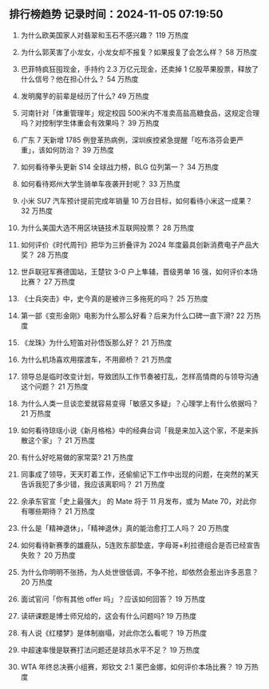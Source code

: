 
## 排行榜趋势 记录时间：2024-11-05 07:19:50
  
  1. 为什么欧美国家人对翡翠和玉石不感兴趣？ 119 万热度
    
  2. 为什么郭芙害了小龙女，小龙女却不报复？如果报复了会怎么样？ 58 万热度
    
  3. 巴菲特疯狂囤现金，手持约 2.3 万亿元现金，还卖掉 1 亿股苹果股票，释放了什么信号？他在担心什么？ 54 万热度
    
  4. 发明魔芋的前辈是经历了什么? 49 万热度
    
  5. 河南针对「体重管理年」规定校园 500米内不准卖高盐高糖食品，这规定合理吗？对控制学生体重会有效果吗？ 39 万热度
    
  6. 广东 7 天新增 1785 例登革热病例，深圳疾控紧急提醒「吃布洛芬会更严重」，该如何防治？ 39 万热度
    
  7. 如何看待拳头更新 S14 全球战力榜，BLG 位列第一？ 34 万热度
    
  8. 如何看待郑州大学生骑单车夜袭开封呢？ 33 万热度
    
  9. 小米 SU7 汽车预计提前完成年销量 10 万台目标，如何看待小米这一成果？ 32 万热度
    
  10. 为什么美国大选不用区块链技术互联网投票？ 28 万热度
    
  11. 如何评价《时代周刊》把华为三折叠评为 2024 年度最具创新消费电子产品大奖？ 28 万热度
    
  12. 世乒联冠军赛德国站，王楚钦 3-0 户上隼辅，晋级男单 16 强，如何评价本场比赛？ 27 万热度
    
  13. 《士兵突击》中，史今真的是被许三多拖死的吗？ 25 万热度
    
  14. 第一部《变形金刚》电影为什么那么好看？后来为什么口碑一直下滑? 22 万热度
    
  15. 《龙珠》为什么短笛对孙悟饭那么好？ 21 万热度
    
  16. 为什么机场喜欢用摆渡车，不用廊桥？ 21 万热度
    
  17. 领导总是临时改变计划，导致团队工作节奏被打乱，怎样高情商的与领导沟通这个问题？ 21 万热度
    
  18. 为什么人类一旦谈恋爱就容易变得「敏感又多疑」？心理学上有什么依据吗？ 21 万热度
    
  19. 如何看待琼瑶小说《新月格格》中的经典台词「我是来加入这个家，不是来拆散这个家」？ 21 万热度
    
  20. 有什么好吃易做的家常菜? 21 万热度
    
  21. 同事成了领导，天天盯着工作，还偷偷记下工作中出现的问题，在突然的某天告诉我犯了多少错，我应该离职吗？ 21 万热度
    
  22. 余承东官宣「史上最强大」 的 Mate 将于 11 月发布，或为 Mate 70，对此你有哪些期待？ 21 万热度
    
  23. 什么是「精神退休」，「精神退休」真的能治愈打工人吗？ 20 万热度
    
  24. 如何看待新赛季的雄鹿队，5连败东部垫底，字母哥+利拉德组合是否已经宣告失败？ 20 万热度
    
  25. 为什么你明明不张扬，为人处世很低调，不争不抢，却依然会惹出许多恶意？ 20 万热度
    
  26. 面试官问「你有其他  offer  吗」？应该如何回答？ 19 万热度
    
  27. 读研课题是博士师兄给的，这会有什么问题吗? 19 万热度
    
  28. 有人说《红楼梦》是体制崩塌，对此你怎么看呢？ 19 万热度
    
  29. 中超速率慢是联赛打法问题还是球员水平不足？ 19 万热度
    
  30. WTA 年终总决赛小组赛，郑钦文 2:1 莱巴金娜，如何评价本场比赛？ 19 万热度
    